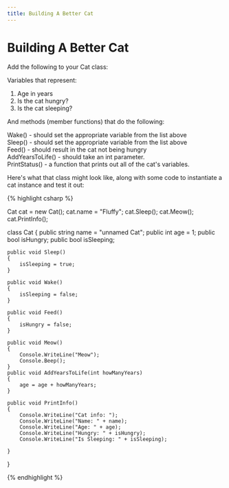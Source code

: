 ```yaml
---
title: Building A Better Cat
---
```


# Building A Better Cat

Add the following to your Cat class:

Variables that represent:

1. Age in years
2. Is the cat hungry?
3. Is the cat sleeping?


And methods (member functions) that do the following:

Wake() - should set the appropriate variable from the list above  
Sleep() - should set the appropriate variable from the list above  
Feed() - should result in the cat not being hungry  
AddYearsToLife() - should take an int parameter.  
PrintStatus() - a function that prints out all of the cat's variables.



Here's what that class might look like, along with some code to instantiate a cat instance and test it out:

{% highlight csharp  %}

Cat cat = new Cat();
cat.name = "Fluffy";
cat.Sleep();
cat.Meow();
cat.PrintInfo();


class Cat
{
	public string name = "unnamed Cat";
	public int age = 1;
	public bool isHungry;
	public bool isSleeping;

	public void Sleep()
	{
		isSleeping = true;
	}

	public void Wake()
	{
		isSleeping = false;
	}

	public void Feed()
	{
		isHungry = false;
	}

	public void Meow()
	{
		Console.WriteLine("Meow");
		Console.Beep();
	}
	public void AddYearsToLife(int howManyYears)
	{
		age = age + howManyYears;
	}

	public void PrintInfo()
	{
		Console.WriteLine("Cat info: ");
		Console.WriteLine("Name: " + name);
		Console.WriteLine("Age: " + age);
		Console.WriteLine("Hungry: " + isHungry);
		Console.WriteLine("Is Sleeping: " + isSleeping);

	}
}



{% endhighlight %}
